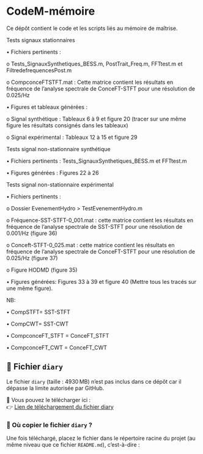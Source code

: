 # CodeM-mémoire

Ce dépôt contient le code et les scripts liés au mémoire de maîtrise.

Tests signaux stationnaires

•	Fichiers pertinents :

o	Tests_SignauxSynthetiques_BESS.m, PostTrait_Freq.m, FFTtest.m et FiltredefrequencesPost.m

o	CompconceFTSTFT.mat : Cette matrice contient les résultats en fréquence de l’analyse spectrale de ConceFT-STFT pour une résolution de 0.025/Hz

•	Figures et tableaux générées : 

o	Signal synthétique : Tableaux 6 à 9 et figure 20 (tracer sur une même figure les résultats consignés dans les tableaux)

o	Signal expérimental : Tableaux 12 à 15 et figure 29

Tests signal non-stationnaire synthétique

•	Fichiers pertinents : Tests_SignauxSynthetiques_BESS.m et FFTtest.m

•	Figures générées : Figures 22 à 26

Tests signal non-stationnaire expérimental

•	Fichiers pertinents : 

o	Dossier EvenementHydro > TestEvenementHydro.m

o	Fréquence-SST-STFT-0_001.mat : cette matrice contient les résultats en fréquence de l’analyse spectrale de SST-STFT pour une résolution de 0.001/Hz (figure 36)

o	Conceft-STFT-0_025.mat : cette matrice contient les résultats en fréquence de l’analyse spectrale de ConceFT-STFT pour une résolution de 0.025/Hz (figure 37)

o	Figure HODMD (figure 35)

•	Figures générées: Figures 33 à 39 et figure 40 (Mettre tous les tracés sur une même figure).

NB:

•	 CompSTFT= SST-STFT

•	CompCWT= SST-CWT

•	CompconceFT_STFT = ConceFT_STFT

•	CompconceFT_CWT = ConceFT_CWT


## 📁 Fichier `diary`

Le fichier `diary` (taille : 4930 MB) n’est pas inclus dans ce dépôt car il dépasse la limite autorisée par GitHub.

🔗 Vous pouvez le télécharger ici :  
👉 [Lien de téléchargement du fichier diary](https://drive.google.com/file/d/1zp2808H9ffzS9xTIB1QqzScO6oZBa-iB/view?usp=drive_link)

### 📌 Où copier le fichier `diary` ?

Une fois téléchargé, placez le fichier dans le répertoire racine du projet (au même niveau que ce fichier `README.md`), c’est-à-dire :

